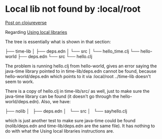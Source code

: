 # Local lib not found by :local/root
[Post on clojureverse](https://clojureverse.org/t/local-lib-not-found-by-local-root/10174/1)

Regarding [Using local libraries](https://clojure.org/guides/deps_and_cli)

The tree is essentially what is shown in that section:

├── time-lib
│   ├── deps.edn
│   └── src
│       └── hello_time.clj
└── hello-world
    ├── deps.edn
    └── src
        └── hello.clj
        
The problem is running hello.clj from hello-world, gives an error saying the java-time library pointed to in time-lib/deps.edn cannot be found, because hello-world/deps.edn which points to it via :local/root ../time-lib doesn't seem to work.

There is a copy of hello.clj in time-lib/src/ as well, just to make sure the java-time library can be found (it doesn't go through the hello-world/deps.edn). Also, we have:

├── nolib
│   ├── deps.edn
│   └── src
│       └── sayhello.clj

which is just another test to make sure java-time could be found (nolib/deps.edn and time-lib/deps.edn are the same file). It has nothing to do with what the Using local libraries instructions are.
